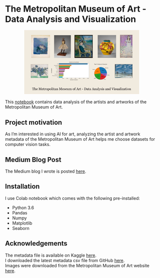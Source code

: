 # The Metropolitan Museum of Art - Data Analysis and Visualization

<p align="center">
    <img src="met_image.png" alt="MET Data Analysis and Visualization" width=75%>
</p>

This [notebook](https://github.com/margaretmz/met-museum-data-analysis/blob/master/Met_Art_Data_Analysis.ipynb) contains data analysis of the artists and artworks of the Metropolitan Museum of Art. 

## Project motivation
As I’m interested in using AI for art, analyzing the artist and artwork metadata of the Metropolitan Museum of Art helps me choose datasets for computer vision tasks.

## Medium Blog Post
The Medium blog I wrote is posted [here](https://medium.com/@margaretmz/metropolitan-museum-of-art-data-analysis-visualization-ea2f63c3fa04).


## Installation
I use Colab notebook which comes with the following pre-installed:
* Python 3.6
* Pandas
* Numpy
* Matplotlib
* Seaborn

## Acknowledgements
The metadata file is available on Kaggle [here](https://www.kaggle.com/metmuseum/the-metropolitan-museum-of-art-open-access).   
I downloaded the latest metadata csv file from GitHub [here](https://github.com/metmuseum/openaccess).  
Images were downloaded from the Metropolitan Museum of Art website [here](https://www.metmuseum.org/art/collection).

